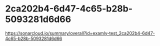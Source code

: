# 2ca202b4-6d47-4c65-b28b-5093281d6d66
https://sonarcloud.io/summary/overall?id=examly-test_2ca202b4-6d47-4c65-b28b-5093281d6d66
